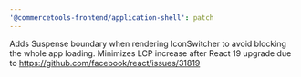 ```yaml
---
'@commercetools-frontend/application-shell': patch
---
```


Adds Suspense boundary when rendering IconSwitcher to avoid blocking the whole app loading. Minimizes LCP increase after React 19 upgrade due to https://github.com/facebook/react/issues/31819
